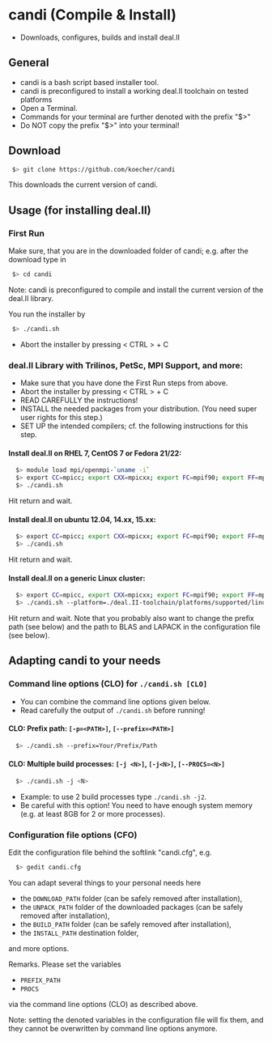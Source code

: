 candi (Compile &amp; Install)
=====

* Downloads, configures, builds and install deal.II

General
----

* candi is a bash script based installer tool.
* candi is preconfigured to install a working deal.II toolchain on tested platforms
* Open a Terminal.
* Commands for your terminal are further denoted with the prefix "$>"
* Do NOT copy the prefix "$>" into your terminal!

Download
----

```bash
 $> git clone https://github.com/koecher/candi
```
This downloads the current version of candi.

Usage (for installing deal.II)
----

### First Run
Make sure, that you are in the downloaded folder of candi; e.g. after the download type in
```bash
 $> cd candi
```
Note: candi is preconfigured to compile and install the current version of the deal.II library.

You run the installer by
```bash
 $> ./candi.sh
```
* Abort the installer by pressing < CTRL > + C

### deal.II Library with Trilinos, PetSc, MPI Support, and more:
* Make sure that you have done the First Run steps from above.
* Abort the installer by pressing < CTRL > + C
* READ CAREFULLY the instructions!
* INSTALL the needed packages from your distribution. (You need super user rights for this step.)
* SET UP the intended compilers; cf. the following instructions for this step.

#### Install deal.II on RHEL 7, CentOS 7 or Fedora 21/22:
```bash
  $> module load mpi/openmpi-`uname -i`
  $> export CC=mpicc; export CXX=mpicxx; export FC=mpif90; export FF=mpif77
  $> ./candi.sh
```
Hit return and wait.

#### Install deal.II on ubuntu 12.04, 14.xx, 15.xx:
```bash
  $> export CC=mpicc; export CXX=mpicxx; export FC=mpif90; export FF=mpif77
  $> ./candi.sh
```
Hit return and wait.

#### Install deal.II on a generic Linux cluster:
```bash
  $> export CC=mpicc, export CXX=mpicxx; export FC=mpif90; export FF=mpif77
  $> ./candi.sh --platform=./deal.II-toolchain/platforms/supported/linux_cluster.platform
```
Hit return and wait.
Note that you probably also want to change the prefix path (see below) and 
the path to BLAS and LAPACK in the configuration file (see below).

Adapting candi to your needs
----

### Command line options (CLO) for `./candi.sh [CLO]`

* You can combine the command line options given below.
* Read carefully the output of `./candi.sh` before running!

#### CLO: Prefix path: `[-p=<PATH>]`, `[--prefix=<PATH>]`
```bash
  $> ./candi.sh --prefix=Your/Prefix/Path
```

#### CLO: Multiple build processes: `[-j <N>]`, `[-j<N>]`, `[--PROCS=<N>]`
```bash
  $> ./candi.sh -j <N>
```

* Example: to use 2 build processes type `./candi.sh -j2`.
* Be careful with this option! You need to have enough system memory (e.g. at least 8GB for 2 or more processes).

### Configuration file options (CFO)

Edit the configuration file behind the softlink "candi.cfg", e.g.
```bash
  $> gedit candi.cfg
```

You can adapt several things to your personal needs here
* the `DOWNLOAD_PATH` folder (can be safely removed after installation),
* the `UNPACK_PATH` folder of the downloaded packages (can be safely removed after installation),
* the `BUILD_PATH` folder (can be safely removed after installation),
* the `INSTALL_PATH` destination folder,

and more options.

Remarks. Please set the variables
* `PREFIX_PATH`
* `PROCS`

via the command line options (CLO) as described above.

Note: setting the denoted variables in the configuration file will fix them,
and they cannot be overwritten by command line options anymore.
